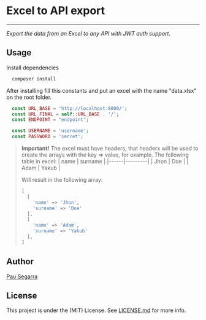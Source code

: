 # Excel to API export

---

_Export the data from an Excel to any API with JWT auth support._

## Usage

Install dependencies

```bash
  composer install
```

After installing fill this constants and put an excel with the name "data.xlsx" on the root folder.

```php
  const URL_BASE = 'http://localhost:8000/';
  const URL_FINAL = self::URL_BASE . '/';
  const ENDPOINT = "endpoint";

  const USERNAME = 'username';
  const PASSWORD = 'secret';
```

> **Important!** The excel must have headers, that headerx will be used to create the arrays with the key => value, for example.
> The following table in excel:
> | name | surname |
> |------|---------|
> | Jhon | Doe     |
> | Adam | Yakub   |
>
> Will result in the following array:
> ```php
> [
>   [
>     'name' => 'Jhon',
>     'surname' => 'Doe'
>   ],
>   [
>     'name' => 'Adam',
>     'surname' => 'Yakub'
>   ],
> ]
> ```

## Author

[Pau Segarra](https://github.com/pausegarra)

## License

This project is under the (MIT) License. See [LICENSE.md](LICENSE.md) for more info.
